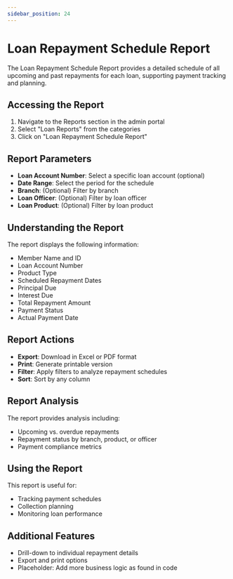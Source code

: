 ```yaml
---
sidebar_position: 24
---
```


# Loan Repayment Schedule Report

The Loan Repayment Schedule Report provides a detailed schedule of all upcoming and past repayments for each loan, supporting payment tracking and planning.

## Accessing the Report

1. Navigate to the Reports section in the admin portal
2. Select "Loan Reports" from the categories
3. Click on "Loan Repayment Schedule Report"

## Report Parameters

- **Loan Account Number**: Select a specific loan account (optional)
- **Date Range**: Select the period for the schedule
- **Branch**: (Optional) Filter by branch
- **Loan Officer**: (Optional) Filter by loan officer
- **Loan Product**: (Optional) Filter by loan product

## Understanding the Report

The report displays the following information:

- Member Name and ID
- Loan Account Number
- Product Type
- Scheduled Repayment Dates
- Principal Due
- Interest Due
- Total Repayment Amount
- Payment Status
- Actual Payment Date

## Report Actions

- **Export**: Download in Excel or PDF format
- **Print**: Generate printable version
- **Filter**: Apply filters to analyze repayment schedules
- **Sort**: Sort by any column

## Report Analysis

The report provides analysis including:
- Upcoming vs. overdue repayments
- Repayment status by branch, product, or officer
- Payment compliance metrics

## Using the Report

This report is useful for:
- Tracking payment schedules
- Collection planning
- Monitoring loan performance

## Additional Features

- Drill-down to individual repayment details
- Export and print options
- Placeholder: Add more business logic as found in code 